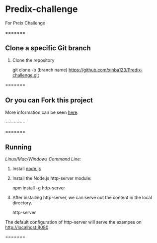 # Predix-challenge

For Preix Challenge



=======

Clone a specific Git branch
-------
1. Clone the repository

    git clone -b (branch name) https://github.com/xinba123/Predix-challenge.git



=======

Or you can Fork this project
-------
More information can be seen [here](https://gist.github.com/Chaser324/ce0505fbed06b947d962).

=======

=======

Running
-------
 
*Linux/Mac/Windows Command Line:*

1. Install [node.js](http://nodejs.org)

2. Install the Node.js http-server module:

    npm install -g http-server

3. After installing http-server, we can serve out the content in the local directory.

    http-server

The default configuration of http-server will serve the exampes on [http://localhost:8080](http://localhost:8080).


=======

